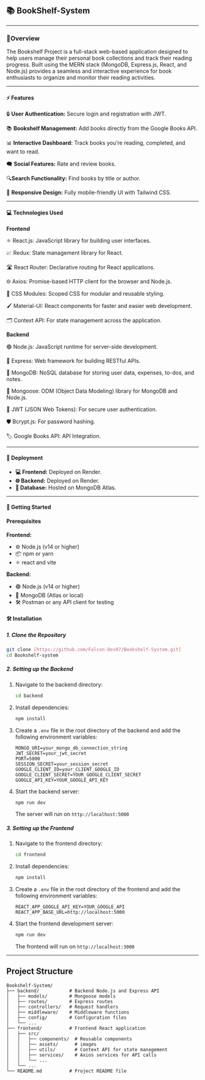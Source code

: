 ## 📚 BookShelf-System

---

### **📜Overview**

The Bookshelf Project is a full-stack web-based application designed to help users manage their personal book collections and track their reading progress. Built using the MERN stack (MongoDB, Express.js, React, and Node.js) provides a seamless and interactive experience for book enthusiasts to organize and monitor their reading activities.

---

#### ⚡ Features

🔒 **User Authentication:** Secure login and registration with JWT.

📚 **Bookshelf Management:** Add books directly from the Google Books API.

📊 **Interactive Dashboard:** Track books you’re reading, completed, and want to read.

🗨 **Social Features:** Rate and review books.

🔍**Search Functionality:** Find books by title or author.

📱 **Responsive Design:** Fully mobile-friendly UI with Tailwind CSS.

---

#### 💻 Technologies Used

**Frontend**

⚛️ React.js: JavaScript library for building user interfaces.

📈 Redux: State management library for React.

🛣️ React Router: Declarative routing for React applications.

🌐 Axios: Promise-based HTTP client for the browser and Node.js.

🎨 CSS Modules: Scoped CSS for modular and reusable styling.

🖌️ Material-UI: React components for faster and easier web development.

🗂️ Context API: For state management across the application.

**Backend**

🟢 Node.js: JavaScript runtime for server-side development.

🚀 Express: Web framework for building RESTful APIs.

📂 MongoDB: NoSQL database for storing user data, expenses, to-dos, and notes.

🔗 Mongoose: ODM (Object Data Modeling) library for MongoDB and Node.js.

🔑 JWT (JSON Web Tokens): For secure user authentication.

🛡️ Bcrypt.js: For password hashing.

🏷️ Google Books API: API Integration.

---

#### 🚀 Deployment

- **💻 Frontend:** Deployed on Render.
- **🌐 Backend:** Deployed on Render.
- **💾 Database:** Hosted on MongoDB Atlas.

---

#### 🚧 Getting Started

#### Prerequisites

**Frontend:**

- ⚙️ Node.js (v14 or higher)
- 📦 npm or yarn
- ⚛️ react and vite

**Backend:**

- 🟢 Node.js (v14 or higher)
- 📂 MongoDB (Atlas or local)
- 🛠️ Postman or any API client for testing

#### 🛠 Installation

##### 1. Clone the Repository

```bash
git clone [https://github.com/Falcon-Dev07/Bookshelf-System.git]
cd Bookshelf-system
```

##### 2. Setting up the Backend

1. Navigate to the backend directory:

   ```bash
   cd backend
   ```

2. Install dependencies:

   ```bash
   npm install
   ```

3. Create a `.env` file in the root directory of the backend and add the following environment variables:

   ```plaintext
   MONGO_URI=your_mongo_db_connection_string
   JWT_SECRET=your_jwt_secret
   PORT=5000
   SESSION_SECRET=your_session_secret
   GOOGLE_CLIENT_ID=your_CLIENT_GOOGLE_ID
   GOOGLE_CLIENT_SECRET=YOUR_GOOGLE_CLIENT_SECRET
   GOOGLE_API_KEY=YOUR_GOOGLE_API_KEY
   ```

4. Start the backend server:

   ```bash
   npm run dev
   ```

   The server will run on `http://localhost:5000`

##### 3. Setting up the Frontend

1. Navigate to the frontend directory:

   ```bash
   cd frontend
   ```

2. Install dependencies:

   ```bash
   npm install
   ```

3. Create a `.env` file in the root directory of the frontend and add the following environment variables:

   ```plaintext
   REACT_APP_GOOGLE_API_KEY=YOUR_GOOGLE_API
   REACT_APP_BASE_URL=http://localhost:5000
   ```

4. Start the frontend development server:

   ```bash
   npm run dev
   ```

   The frontend will run on `http://localhost:3000`

---

## Project Structure

```plaintext
Bookshelf-System/
├── backend/           # Backend Node.js and Express API
│   ├── models/        # Mongoose models
│   ├── routes/        # Express routes
│   ├── controllers/   # Request handlers
│   ├── middleware/    # Middleware functions
│   ├── config/        # Configuration files
│   └── ...
├── frontend/          # Frontend React application
│   ├── src/
│   │   ├── components/  # Reusable components
│   │   ├── assets/      # images
│   │   ├── utils/       # Context API for state management
│   │   ├── services/    # Axios services for API calls
│   │   └── ...
│   └── ...
└── README.md          # Project README file
```

